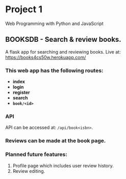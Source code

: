 # Project 1

Web Programming with Python and JavaScript


## BOOKSDB - Search & review books.
A flask app for searching and reviewing books. Live at: https://books4cs50w.herokuapp.com/

### This web app has the following routes:
- **index**
- **login**
- **register**
- **search**
- **`book/<id>`**

### API
API can be accessed at: `/api/book<isbn>`.


### Reviews can be made at the **book** page.


### Planned future features:
1. Profile page which includes user review history.
2. Review editing.
